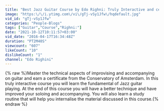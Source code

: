 ```yaml
---
title: "Best Jazz Guitar Course by Edo Righni: Truly Interactive and certified"
image: "https:\/\/i.ytimg.com\/vi\/gTj-vSy1Jfw\/hqdefault.jpg"
vid_id: "gTj-vSy1Jfw"
categories: "People-Blogs"
tags: ["Guitar","Course","Righni:"]
date: "2021-10-12T10:11:57+03:00"
vid_date: "2016-04-17T16:34:48Z"
duration: "PT2M40S"
viewcount: "607"
likeCount: "10"
dislikeCount: "1"
channel: "Edo Righini"
---
```

{% raw %}Master the technical aspects of improvising and accompanying on guitar and earn a certificate from the Conservatory of Amsterdam. In this truly interactive course you will learn the fundamental of Jazz guitar playing. At the end of this course you will have a better technique and have improved your soloing and accompanying. You will also learn a study routine that will help you internalise the material discussed in this course.{% endraw %}
